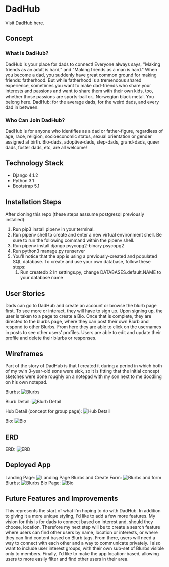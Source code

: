 # DadHub

Visit [DadHub](https://dadhub.herokuapp.com/) here.

## Concept 

### What is DadHub?
DadHub is your place for dads to connect! Everyone always says, "Making friends as an adult is hard," and "Making friends as a man is hard." When you become a dad, you suddenly have great common ground for making friends: fatherhood. But while fatherhood is a tremendous shared experience, sometimes you want to make dad-friends who share your interests and passions and want to share them with their own kids, too, whether those passions are sports-ball or...Norwegian black metal. You belong here.
DadHub: for the average dads, for the weird dads, and every dad in between.

### Who Can Join DadHub?
DadHub is for anyone who identifies as a dad or father-figure, regardless of age, race, religion, socioeconomic status, sexual orientation or gender assigned at birth. Bio-dads, adoptive-dads, step-dads, grand-dads, queer dads, foster dads, etc, are all welcome!

## Technology Stack

- Django 4.1.2 
- Python 3.1
- Bootstrap 5.1

## Installation Steps

After cloning this repo (these steps asssume postgresql previously installed):

1. Run pip3 install pipenv in your terminal.
2. Run pipenv shell to create and enter a new virtual environment shell. Be sure to run the following command within the pipenv shell. 
3. Run pipenv install django psycopg2-binary psycopg2
4. Run python3 manage.py runserver
5. You'll notice that the app is using a previously-created and populated SQL database. To create and use your own database, follow these steps:
    1. Run createdb <your-database-name>
    2 In settings.py, change DATABASES.default.NAME to your database name

## User Stories

Dads can go to DadHub and create an account or browse the blurb page first. To see more or interact, they will have to sign up. 
Upon signing up, the user is taken to a page to create a Bio. Once that is complete, they are directed to the blurbs page, where they can post their own Blurb and respond to other Blurbs. From here they are able to click on the usernames in posts to see other users' profiles. Users are able to edit and update their profile and delete their blurbs or responses. 

## Wireframes

Part of the story of DadHub is that I created it during a period in which both of my twin 3-year-old sons were sick, so it is fitting that the initial concept sketches were done roughly on a notepad with my son next to me doodling on his own notepad. 

Blurbs: ![Blurbs](https://i.imgur.com/TU9z0q5.jpg "Blurbs")

Blurb Detail: ![Blurb Detail](https://i.imgur.com/ks8Saln.jpg "Blurb Detail")

Hub Detail (concept for group page): ![Hub Detail](https://i.imgur.com/80iTrIB.jpg "Hub Detail")

Bio: ![Bio](https://i.imgur.com/0FBoRWu.jpg "Bio")

## ERD

ERD: ![ERD](https://i.imgur.com/peVd9xD.jpg "ERD")

## Deployed App

Landing Page: ![Landing Page](https://i.imgur.com/mpkZ74g.png "Landing Page")
Blurbs and Create Form: ![Blurbs and form](https://i.imgur.com/ECcPueo.png "Blurbs and form")
Blurbs: ![Blurbs](https://i.imgur.com/Vz3wuZN.png "Blurbs")
Bio Page: ![Bio](https://i.imgur.com/YbvdoDf.png "Bio")

## Future Features and Improvements

This represents the start of what I'm hoping to do with DadHub. In addition to giving it a more unique styling, I'd like to add a few more features. My vision for this is for dads to connect based on interest and, should they choose, location. Therefore my next step will be to create a search feature where users can find other users by name, location or interests, or where they can find content based on Blurb tags. From there, users will need a way to connect with each other and a way to communicate privately. I also want to include user interest groups, with their own sub-set of Blurbs visible only to members. Finally, I'd like to make the app location-based, allowing users to more easily filter and find other users in their area. 
